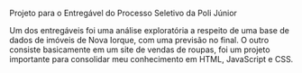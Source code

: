 Projeto para o Entregável do Processo Seletivo da Poli Júnior

Um dos entregáveis foi uma análise exploratória a respeito de uma base de dados de imóveis de Nova Iorque, com uma previsão no final.
O outro consiste basicamente em um site de vendas de roupas, foi um projeto importante para consolidar meu conhecimento em HTML, JavaScript e CSS.
